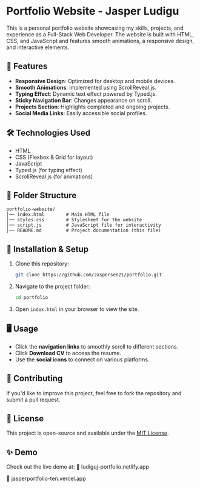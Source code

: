 # Portfolio Website - Jasper Ludigu

This is a personal portfolio website showcasing my skills, projects, and experience as a Full-Stack Web Developer. The website is built with HTML, CSS, and JavaScript and features smooth animations, a responsive design, and interactive elements.

## 🚀 Features

- **Responsive Design**: Optimized for desktop and mobile devices.
- **Smooth Animations**: Implemented using ScrollReveal.js.
- **Typing Effect**: Dynamic text effect powered by Typed.js.
- **Sticky Navigation Bar**: Changes appearance on scroll.
- **Projects Section**: Highlights completed and ongoing projects.
- **Social Media Links**: Easily accessible social profiles.

## 🛠️ Technologies Used

- HTML
- CSS (Flexbox & Grid for layout)
- JavaScript
- Typed.js (for typing effect)
- ScrollReveal.js (for animations)

## 📂 Folder Structure

```
portfolio-website/
│── index.html        # Main HTML file
│── styles.css        # Stylesheet for the website
│── script.js         # JavaScript file for interactivity
│── README.md         # Project documentation (this file)
```

## 🔧 Installation & Setup

1. Clone this repository:
   ```bash
   git clone https://github.com/Jaspersen21/portfolio.git
   ```
2. Navigate to the project folder:
   ```bash
   cd portfolio
   ```
3. Open `index.html` in your browser to view the site.

## 🖥️ Usage

- Click the **navigation links** to smoothly scroll to different sections.
- Click **Download CV** to access the resume.
- Use the **social icons** to connect on various platforms.

## 📝 Contributing

If you'd like to improve this project, feel free to fork the repository and submit a pull request.



## 📜 License

This project is open-source and available under the [MIT License](LICENSE).

## ✨ Demo

Check out the live demo at: 
🔗 ludiguj-portfolio.netlify.app

🔗 jasperportfolio-ten.vercel.app




